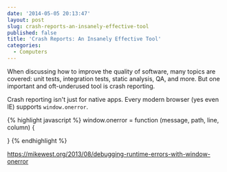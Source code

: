 ```yaml
---
date: '2014-05-05 20:13:47'
layout: post
slug: crash-reports-an-insanely-effective-tool
published: false
title: 'Crash Reports: An Insanely Effective Tool'
categories:
  - Computers
---
```


When discussing how to improve the quality of software, many topics are covered: unit tests, integration tests, static analysis, QA, and more. But one important and oft-underused tool is crash reporting. 

Crash reporting isn't just for native apps. Every modern browser (yes even IE) supports `window.onerror`.

{% highlight javascript %}
window.onerror = function (message, path, line, column) {
  
}
{% endhighlight %}

https://mikewest.org/2013/08/debugging-runtime-errors-with-window-onerror
